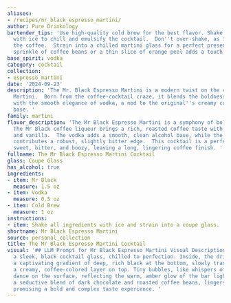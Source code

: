 ```yaml
---
aliases:
- /recipes/mr_black_espresso_martini/
author: Pure Drinkology
bartender_tips: 'Use high-quality cold brew for the best flavor. Shake vigorously
  with ice to chill and emulsify the cocktail.  Don''t over-shake, as it can dilute
  the coffee.  Strain into a chilled martini glass for a perfect presentation.  A
  sprinkle of coffee beans or a thin slice of orange peel adds a touch of elegance. '
base_spirit: vodka
category: cocktail
collection:
- espresso_martini
date: '2024-09-23'
description: 'The Mr. Black Espresso Martini is a modern twist on the classic Espresso
  Martini.  Born from the coffee-cocktail craze, it blends the boldness of cold brew
  with the smooth elegance of vodka, a nod to the original''s creamy coffee-liqueur
  base. '
family: martini
flavor_description: 'The Mr Black Espresso Martini is a symphony of bold flavors.
  The Mr Black coffee liqueur brings a rich, roasted coffee taste with hints of chocolate
  and vanilla.  The vodka adds a smooth, clean alcohol base, while the cold brew coffee
  contributes a robust, slightly bitter edge.  This cocktail is a perfect blend of
  sweet, bitter, and boozy, leaving a long, lingering coffee finish. '
fullname: The Mr Black Espresso Martini Cocktail
glass: Coupe Glass
has_alcohol: true
ingredients:
- item: Mr Black
  measure: 1.5 oz
- item: Vodka
  measure: 0.5 oz
- item: Cold Brew
  measure: 1 oz
instructions:
- item: Shake all ingredients with ice and strain into a coupe glass.
shortname: Mr Black Espresso Martini
source: personal_collection
title: The Mr Black Espresso Martini Cocktail
visual: '## LLM Prompt for Mr Black Espresso Martini Visual Description:**Prompt:**Imagine
  a sleek, black cocktail glass, chilled to perfection. Inside, the drink swirls with
  a captivating gradient of deep, rich black at the bottom, slowly transitioning to
  a creamy, coffee-colored layer on top. Tiny bubbles, like whispers of espresso,
  dance on the surface, reflecting the warm, amber glow of the bar lights. The aroma,
  a seductive blend of dark chocolate and roasted coffee beans, lingers in the air,
  promising a bold and complex taste experience. '
---
```



